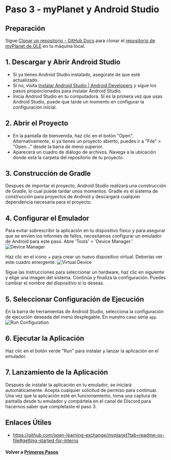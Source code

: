 # Paso 3 - myPlanet y Android Studio

## Preparación

Sigue [Clonar un repositorio - GitHub Docs](https://docs.github.com/en/repositories/creating-and-managing-repositories/cloning-a-repository) para clonar el [repositorio de myPlanet de OLE](https://github.com/open-learning-exchange/myplanet) en tu máquina local.

## 1. Descargar y Abrir Android Studio

- Si ya tienes Android Studio instalado, asegúrate de que esté actualizado.
- Si no, visita [Instalar Android Studio | Android Developers](https://developer.android.com/studio/install) y sigue los pasos proporcionados para instalar Android Studio.
- Inicia Android Studio en tu computadora. Si es la primera vez que usas Android Studio, puede que tarde un momento en configurar la configuración inicial.

## 2. Abrir el Proyecto

- En la pantalla de bienvenida, haz clic en el botón "Open". Alternativamente, si ya tienes un proyecto abierto, puedes ir a "File" > "Open..." desde la barra de menú superior.
- Aparecerá un cuadro de diálogo de archivos. Navega a la ubicación donde está la carpeta del repositorio de tu proyecto.

## 3. Construcción de Gradle

Después de importar el proyecto, Android Studio realizará una construcción de Gradle, lo cual puede tardar unos momentos. Gradle es el sistema de construcción para proyectos de Android y descargará cualquier dependencia necesaria para el proyecto.

## 4. Configurar el Emulador

Para evitar sobrescribir la aplicación en tu dispositivo físico y para asegurar que se envíen los informes de fallos, necesitamos configurar un emulador de Android para este paso. Abre 'Tools' > 'Device Manager.'
![Device Manager](image/mi-device-manager-location.png)

Haz clic en el icono + para crear un nuevo dispositivo virtual. Deberías ver este cuadro emergente:
![Virtual Device](image/mi-virtual-device-configuration.png)

Sigue las instrucciones para seleccionar un hardware, haz clic en siguiente y elige una imagen del sistema. Continúa y finaliza la configuración. Puedes cambiar el nombre del dispositivo si lo deseas.

## 5. Seleccionar Configuración de Ejecución

En la barra de herramientas de Android Studio, selecciona la configuración de ejecución deseada del menú desplegable. En nuestro caso sería `app`.
![Run Configuration](image/mi-app-run-configuration.png)

## 6. Ejecutar la Aplicación

Haz clic en el botón verde "Run" para instalar y lanzar la aplicación en el emulador.

## 7. Lanzamiento de la Aplicación

Después de instalar la aplicación en tu emulador, se iniciará automáticamente. Acepta cualquier solicitud de permiso para continuar. Una vez que la aplicación esté en funcionamiento, toma una captura de pantalla desde tu emulador y compártela en el canal de Discord para hacernos saber que completaste el paso 3.

## Enlaces Útiles

- https://github.com/open-learning-exchange/myplanet?tab=readme-ov-file#getting-started-for-interns

#### Volver a [Primeros Pasos](mi-10-steps.md#Step_3_-_Build_myPlanet_in_Android_Studio)
